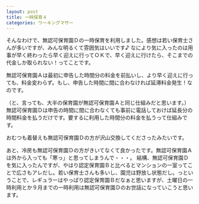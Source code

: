 ```yaml
---
layout: post
title: 一時保育４
categories: ワーキングマザー
---
```


そんなわけで、無認可保育園Ｄの一時保育を利用しました。感想は若い保育士さんが多いですが、みんな明るくて雰囲気はいいです♪
なにより気に入ったのは用事が早く終わったら早く迎えに行ってＯＫで、早く迎えに行けたら、そこまでの代金しか取られない！ってことです。

無認可保育園Ａは最初に申告した時間分の料金を前払いし、より早く迎えに行っても、料金変わらず。もし、申告した時間に間に合わなければ延滞料金発生！なのです。

（と、言っても、大半の保育園が無認可保育園Ａと同じ仕組みだと思います。）
無認可保育園Ｄは申告の時間に間に合わなくても事前に電話しておけば延長分の時間料金を払うだけです。要するに利用した時間分の料金を払うって仕組みです。

おむつも着替えも無認可保育園Ｄの方が沢山交換してくださったみたいです。

あと、冷房も無認可保育園Ｄの方がきいてなくて良かったです。無認可保育園Ａは外から入っても「寒っ」と思ってしまうんで・・・。
結構、無認可保育園Ｄを気に入ったんですが、やはり認定保育園Ｂと比べるとマンションの一室ってことで広さもアレだし。若い保育士さんも多いし、園児は野放し状態だし。っということで、レギュラーはやっぱり認定保育園Ｂだなぁと思いますが、土曜日の一時利用とか９月までの一時利用は無認可保育園Ｄのお世話になっていこうと思います。

